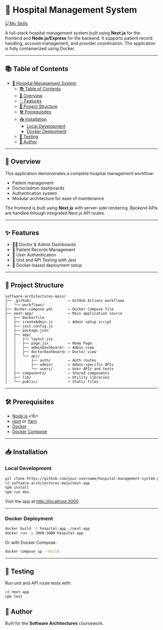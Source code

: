 # 🏥 Hospital Management System

[![My Skills](https://skillicons.dev/icons?i=nextjs,react,tailwind,mongodb,nodejs,flask,py,docker,gcp,&perline=8)](https://skillicons.dev)

A full-stack hospital management system built using **Next.js** for the frontend and **Node.js/Express** for the backend. It supports patient record handling, account management, and provider coordination. The application is fully containerized using Docker.

---

## 📚 Table of Contents

- [🏥 Hospital Management System](#-hospital-management-system)
  - [📚 Table of Contents](#-table-of-contents)
  - [🚀 Overview](#-overview)
  - [✨ Features](#-features)
  - [📁 Project Structure](#-project-structure)
  - [🛠 Prerequisites](#-prerequisites)
  - [📥 Installation](#-installation)
    - [Local Development](#local-development)
    - [Docker Deployment](#docker-deployment)
  - [🧪 Testing](#-testing)
  - [📝 Author](#-author)

---

## 🚀 Overview

This application demonstrates a complete hospital management workflow:
- Patient management
- Doctor/admin dashboards
- Authentication system
- Modular architecture for ease of maintenance

The frontend is built using **Next.js** with server-side rendering. Backend APIs are handled through integrated Next.js API routes.

---

## ✨ Features

- 🧑‍⚕️ Doctor & Admin Dashboards
- 🧾 Patient Records Management
- 🔐 User Authentication
- 🧪 Unit and API Testing with Jest
- 🐳 Docker-based deployment setup

---

## 📁 Project Structure

```
software-architectures-main/
├── .github/                 ← GitHub Actions workflows
│   └── workflows/
├── docker-compose.yml       ← Docker Compose file
├── next-app/                ← Main application source
│   ├── Dockerfile
│   ├── createAdmin.js       ← Admin setup script
│   ├── jest.config.js
│   ├── package.json
│   ├── app/
│   │   ├── layout.jsx
│   │   ├── page.jsx         ← Home Page
│   │   ├── adminDashboard/  ← Admin view
│   │   ├── doctorDashboard/ ← Doctor view
│   │   └── api/
│   │       ├── auth/        ← Auth routes
│   │       ├── admin/       ← Admin-specific APIs
│   │       └── users/       ← User APIs and tests
│   ├── components/          ← Shared components
│   ├── lib/                 ← Utility libraries
│   └── public/              ← Static files
```

---

## 🛠 Prerequisites

- [Node.js](https://nodejs.org/) v16+
- [npm](https://www.npmjs.com/) or [Yarn](https://yarnpkg.com/)
- [Docker](https://www.docker.com/)
- [Docker Compose](https://docs.docker.com/compose/)

---

## 📥 Installation

### Local Development

```bash
git clone https://github.com/your-username/hospital-management-system.git
cd software-architectures-main/next-app
npm install
npm run dev
```

Visit the app at [http://localhost:3000](http://localhost:3000)

---

### Docker Deployment

```bash
docker build -t hospital-app ./next-app
docker run -p 3000:3000 hospital-app
```

Or with Docker Compose:

```bash
docker compose up --build
```

---

## 🧪 Testing

Run unit and API route tests with:

```bash
cd next-app
npm test
```


## 📝 Author

Built for the **Software Architectures** coursework.
